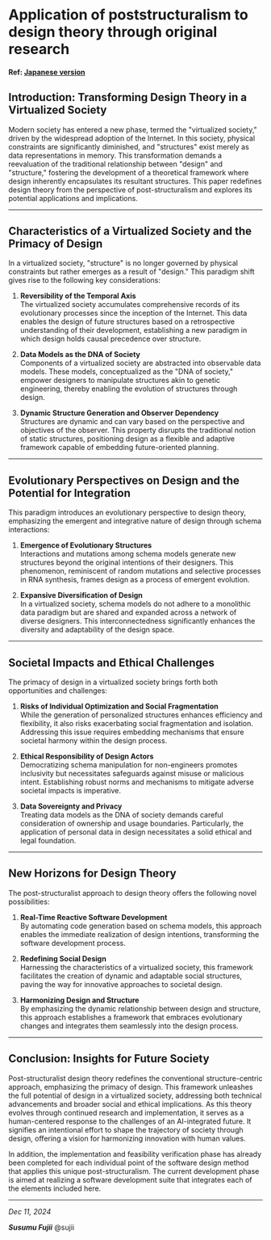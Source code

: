 # **Application of poststructuralism to design theory through original research**

#### Ref: [Japanese version](ApplicationOfPoststructuralismToDesignTheoryThroughOriginalResearch_ja.md)

## **Introduction: Transforming Design Theory in a Virtualized Society**  
Modern society has entered a new phase, termed the "virtualized society," driven by the widespread adoption of the Internet. In this society, physical constraints are significantly diminished, and "structures" exist merely as data representations in memory. This transformation demands a reevaluation of the traditional relationship between "design" and "structure," fostering the development of a theoretical framework where design inherently encapsulates its resultant structures. This paper redefines design theory from the perspective of post-structuralism and explores its potential applications and implications.

---

## **Characteristics of a Virtualized Society and the Primacy of Design**  
In a virtualized society, "structure" is no longer governed by physical constraints but rather emerges as a result of "design." This paradigm shift gives rise to the following key considerations:

1. **Reversibility of the Temporal Axis**  
   The virtualized society accumulates comprehensive records of its evolutionary processes since the inception of the Internet. This data enables the design of future structures based on a retrospective understanding of their development, establishing a new paradigm in which design holds causal precedence over structure.

2. **Data Models as the DNA of Society**  
   Components of a virtualized society are abstracted into observable data models. These models, conceptualized as the "DNA of society," empower designers to manipulate structures akin to genetic engineering, thereby enabling the evolution of structures through design.

3. **Dynamic Structure Generation and Observer Dependency**  
   Structures are dynamic and can vary based on the perspective and objectives of the observer. This property disrupts the traditional notion of static structures, positioning design as a flexible and adaptive framework capable of embedding future-oriented planning.

---

## **Evolutionary Perspectives on Design and the Potential for Integration**  
This paradigm introduces an evolutionary perspective to design theory, emphasizing the emergent and integrative nature of design through schema interactions:

1. **Emergence of Evolutionary Structures**  
   Interactions and mutations among schema models generate new structures beyond the original intentions of their designers. This phenomenon, reminiscent of random mutations and selective processes in RNA synthesis, frames design as a process of emergent evolution.

2. **Expansive Diversification of Design**  
   In a virtualized society, schema models do not adhere to a monolithic data paradigm but are shared and expanded across a network of diverse designers. This interconnectedness significantly enhances the diversity and adaptability of the design space.

---

## **Societal Impacts and Ethical Challenges**  
The primacy of design in a virtualized society brings forth both opportunities and challenges:

1. **Risks of Individual Optimization and Social Fragmentation**  
   While the generation of personalized structures enhances efficiency and flexibility, it also risks exacerbating social fragmentation and isolation. Addressing this issue requires embedding mechanisms that ensure societal harmony within the design process.

2. **Ethical Responsibility of Design Actors**  
   Democratizing schema manipulation for non-engineers promotes inclusivity but necessitates safeguards against misuse or malicious intent. Establishing robust norms and mechanisms to mitigate adverse societal impacts is imperative.

3. **Data Sovereignty and Privacy**  
   Treating data models as the DNA of society demands careful consideration of ownership and usage boundaries. Particularly, the application of personal data in design necessitates a solid ethical and legal foundation.

---

## **New Horizons for Design Theory**  
The post-structuralist approach to design theory offers the following novel possibilities:

1. **Real-Time Reactive Software Development**  
   By automating code generation based on schema models, this approach enables the immediate realization of design intentions, transforming the software development process.

2. **Redefining Social Design**  
   Harnessing the characteristics of a virtualized society, this framework facilitates the creation of dynamic and adaptable social structures, paving the way for innovative approaches to societal design.

3. **Harmonizing Design and Structure**  
   By emphasizing the dynamic relationship between design and structure, this approach establishes a framework that embraces evolutionary changes and integrates them seamlessly into the design process.

---

## **Conclusion: Insights for Future Society**  
Post-structuralist design theory redefines the conventional structure-centric approach, emphasizing the primacy of design. This framework unleashes the full potential of design in a virtualized society, addressing both technical advancements and broader social and ethical implications. As this theory evolves through continued research and implementation, it serves as a human-centered response to the challenges of an AI-integrated future. It signifies an intentional effort to shape the trajectory of society through design, offering a vision for harmonizing innovation with human values.

In addition, the implementation and feasibility verification phase has already been completed for each individual point of the software design method that applies this unique post-structuralism. The current development phase is aimed at realizing a software development suite that integrates each of the elements included here.

---

_Dec 11, 2024_

**_Susumu Fujii_** @sujii
